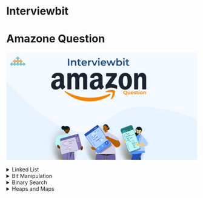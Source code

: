 # Interviewbit
# Amazone Question

![InerviewBit ](InerviewBit.png)


<details>
<summary> Linked List</summary>

| #   | Problem                                                                                 | Companies              | Topic       | Language                                                                                                                                        |
|-----|-----------------------------------------------------------------------------------------|------------------------|-------------|-------------------------------------------------------------------------------------------------------------------------------------------------|
| 1   | [Merge Two Sorted Lists](https://www.interviewbit.com/problems/merge-two-sorted-lists/) | Microsoft Amazon Yahoo | Linked List | [java](https://github.com/EbrahimMohamed2611/Interviewbit/blob/main/src/main/java/com/interviewbit/amazone/linkedList/MergeTwoSortedLists.java) |

</details>

<details>
<summary> Bit Manipulation </summary>

| #   | Problem                                                               | Companies                                            | Topic            | Language                                                                                                                                        |
|-----|-----------------------------------------------------------------------|------------------------------------------------------|------------------|-------------------------------------------------------------------------------------------------------------------------------------------------|
| 1   | [Single Number](https://www.interviewbit.com/problems/single-number/) | Amazon Sharechat Toppr Uber Technologies Inc Twitter | Bit Manipulation | [java](https://github.com/EbrahimMohamed2611/Interviewbit/blob/main/src/main/java/com/interviewbit/amazone/linkedList/MergeTwoSortedLists.java) |

</details>

<details>
<summary> Binary Search </summary>

| #   | Problem                                                                                           | Companies                        | Topic         | Language                                                                                                                                               |
|-----|---------------------------------------------------------------------------------------------------|----------------------------------|---------------|--------------------------------------------------------------------------------------------------------------------------------------------------------|
| 1   | [Rotated Sorted Array Search](https://www.interviewbit.com/problems/rotated-sorted-array-search/) | Facebook Google Microsoft Amazon | Binary Search | [java](https://github.com/EbrahimMohamed2611/Interviewbit/blob/main/src/main/java/com/interviewbit/amazone/binarySearch/RotatedSortedArraySearch.java) |

</details>

<details>
<summary> Heaps and Maps </summary>

| #   | Problem                                                                         | Companies                 | Topic          | Language |
|-----|---------------------------------------------------------------------------------|---------------------------|----------------|----------|
| 1   | [K Largest Elements](https://www.interviewbit.com/problems/k-largest-elements/) | Amazon Delhivery Flipkart | Heaps And Maps | [java]() |

</details>